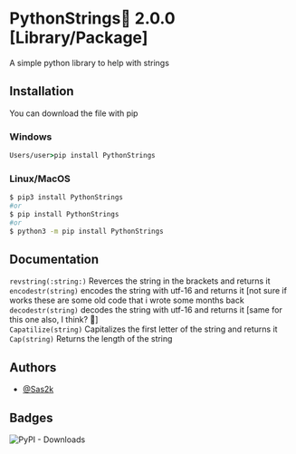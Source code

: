 
# PythonStrings🧵 2.0.0 [Library/Package]

A simple python library to help with strings


## Installation

You can download the file with pip

### Windows
```cmd
Users/user>pip install PythonStrings
```
### Linux/MacOS
```bash
$ pip3 install PythonStrings
#or
$ pip install PythonStrings
#or
$ python3 -m pip install PythonStrings
```
## Documentation

`revstring(:string:)` Reverces the string in the brackets and returns it <br>
`encodestr(string)` encodes the string with utf-16 and returns it [not sure if works these are some old code that i wrote some months back <br>
`decodestr(string)` decodes the string with utf-16 and returns it [same for this one also, I think? 🤔] <br>
`Capatilize(string)` Capitalizes the first letter of the string and returns it <br>
`Cap(string)` Returns the length of the string 
## Authors

- [@Sas2k](https://www.github.com/Sas2k)


## Badges

![PyPI - Downloads](https://img.shields.io/pypi/dd/PythonStrings)